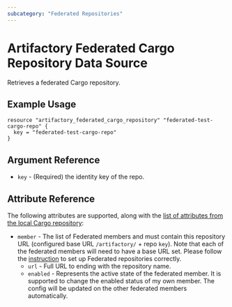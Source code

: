```yaml
---
subcategory: "Federated Repositories"
---
```

# Artifactory Federated Cargo Repository Data Source

Retrieves a federated Cargo repository.

## Example Usage

```hcl
resource "artifactory_federated_cargo_repository" "federated-test-cargo-repo" {
  key = "federated-test-cargo-repo"
}
```

## Argument Reference

* `key` - (Required) the identity key of the repo.

## Attribute Reference

The following attributes are supported, along with the [list of attributes from the local Cargo repository](local_cargo_repository.md):

* `member` - The list of Federated members and must contain this repository URL (configured base URL
  `/artifactory/` + repo `key`). Note that each of the federated members will need to have a base URL set.
  Please follow the [instruction](https://www.jfrog.com/confluence/display/JFROG/Working+with+Federated+Repositories#WorkingwithFederatedRepositories-SettingUpaFederatedRepository)
  to set up Federated repositories correctly.
  * `url` - Full URL to ending with the repository name.
  * `enabled` - Represents the active state of the federated member. It is supported to change the enabled
    status of my own member. The config will be updated on the other federated members automatically.
